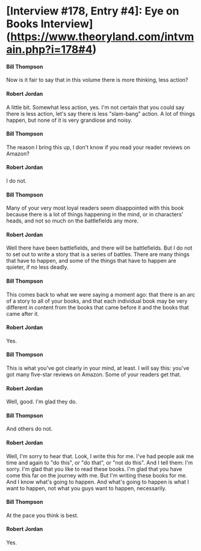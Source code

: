 # [Interview #178, Entry #4]: Eye on Books Interview](https://www.theoryland.com/intvmain.php?i=178#4)

#### Bill Thompson

Now is it fair to say that in this volume there is more thinking, less action?

#### Robert Jordan

A little bit. Somewhat less action, yes. I'm not certain that you could say there is less action, let's say there is less "slam-bang" action. A lot of things happen, but none of it is very grandiose and noisy.

#### Bill Thompson

The reason I bring this up, I don't know if you read your reader reviews on Amazon?

#### Robert Jordan

I do not.

#### Bill Thompson

Many of your very most loyal readers seem disappointed with this book because there is a lot of things happening in the mind, or in characters' heads, and not so much on the battlefields any more.

#### Robert Jordan

Well there have been battlefields, and there will be battlefields. But I do not to set out to write a story that is a series of battles. There are many things that have to happen, and some of the things that have to happen are quieter, if no less deadly.

#### Bill Thompson

This comes back to what we were saying a moment ago: that there is an arc of a story to all of your books, and that each individual book may be very different in content from the books that came before it and the books that came after it.

#### Robert Jordan

Yes.

#### Bill Thompson

This is what you've got clearly in your mind, at least. I will say this: you've got many five-star reviews on Amazon. Some of your readers get that.

#### Robert Jordan

Well, good. I'm glad they do.

#### Bill Thompson

And others do not.

#### Robert Jordan

Well, I'm sorry to hear that. Look, I write this for me. I've had people ask me time and again to "do this", or "do that", or "not do this". And I tell them: I'm sorry. I'm glad that you like to read these books. I'm glad that you have come this far on the journey with me. But I'm writing these books for me. And I know what's going to happen. And what's going to happen is what I want to happen, not what you guys want to happen, necessarily.

#### Bill Thompson

At the pace you think is best.

#### Robert Jordan

Yes.

